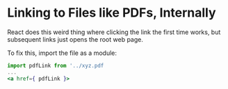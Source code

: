# Linking to Files like PDFs, Internally

React does this weird thing where clicking the link the first time works, but subsequent links just opens the root web page.

To fix this, import the file as a module:

```jsx
import pdfLink from '../xyz.pdf
...
<a href={ pdfLink }>
```
